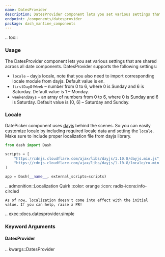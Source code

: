 ```yaml
---
name: DatesProvider
description: DatesProvider component lets you set various settings that are shared across all date components.
endpoint: /components/datesprovider
package: dash_mantine_components
---
```


.. toc::

### Usage

The DatesProvider component lets you set various settings that are shared across all date components. DatesProvider supports the following settings:

- `locale` – dayjs locale, note that you also need to import corresponding locale module from dayjs. Default value is en.
- `firstDayOfWeek` – number from 0 to 6, where 0 is Sunday and 6 is Saturday. Default value is 1 – Monday.
- `weekendDays` – an array of numbers from 0 to 6, where 0 is Sunday and 6 is Saturday. Default value is [0, 6] – Saturday and Sunday.

### Locale

DatePicker component uses [dayjs](https://day.js.org) behind the scenes. So you can easily customize locale by including
required locale data and setting the `locale`. Make sure to include proper localization file from dayjs library.

```python
from dash import Dash

scripts = [
    "https://cdnjs.cloudflare.com/ajax/libs/dayjs/1.10.8/dayjs.min.js",
    "https://cdnjs.cloudflare.com/ajax/libs/dayjs/1.10.8/locale/ru.min.js",
]

app = Dash(__name__, external_scripts=scripts)
```

.. admonition::Localization Quirk
    :color: orange
    :icon: radix-icons:info-circled

    As of now, localization doesn't come into effect with the initial value. If you can help, raise a PR!

.. exec::docs.datesprovider.simple

### Keyword Arguments

#### DatesProvider

.. kwargs::DatesProvider
